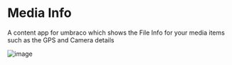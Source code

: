 # Media Info

A content app for umbraco which shows the File Info for your media items such as the GPS and Camera details

![image](https://github.com/prjseal/MediaInfo/blob/master/images/preview.png?raw=true)